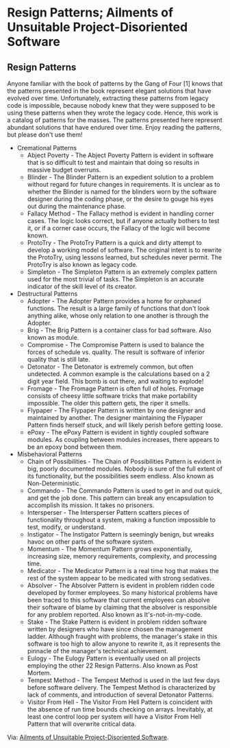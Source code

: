 # Resign Patterns; Ailments of Unsuitable Project-Disoriented Software

## Resign Patterns

Anyone familiar with the book of patterns by the Gang of Four [1] knows that the patterns presented in the book represent elegant solutions that have evolved over time. Unfortunately, extracting these patterns from legacy code is impossible, because nobody knew that they were supposed to be using these patterns when they wrote the legacy code. Hence, this work is a catalog of patterns for the masses. The patterns presented here represent abundant solutions that have endured over time. Enjoy reading the patterns, but please don't use them!

- Cremational Patterns
  + Abject Poverty - The Abject Poverty Pattern is evident in software that is so difficult to test and maintain that doing so results in massive budget overruns.
  + Blinder - The Blinder Pattern is an expedient solution to a problem without regard for future changes in requirements. It is unclear as to whether the Blinder is named for the blinders worn by the software designer during the coding phase, or the desire to gouge his eyes out during the maintenance phase.
  + Fallacy Method - The Fallacy method is evident in handling corner cases. The logic looks correct, but if anyone actually bothers to test it, or if a corner case occurs, the Fallacy of the logic will become known.
  + ProtoTry - The ProtoTry Pattern is a quick and dirty attempt to develop a working model of software. The original intent is to rewrite the ProtoTry, using lessons learned, but schedules never permit. The ProtoTry is also known as legacy code.
  + Simpleton - The Simpleton Pattern is an extremely complex pattern used for the most trivial of tasks. The Simpleton is an accurate indicator of the skill level of its creator.
- Destructural Patterns
  + Adopter - The Adopter Pattern provides a home for orphaned functions. The result is a large family of functions that don't look anything alike, whose only relation to one another is through the Adopter.
  + Brig - The Brig Pattern is a container class for bad software. Also known as module.
  + Compromise - The Compromise Pattern is used to balance the forces of schedule vs. quality. The result is software of inferior quality that is still late.
  + Detonator - The Detonator is extremely common, but often undetected. A common example is the calculations based on a 2 digit year field. This bomb is out there, and waiting to explode!
  + Fromage - The Fromage Pattern is often full of holes. Fromage consists of cheesy little software tricks that make portability impossible. The older this pattern gets, the riper it smells.
  + Flypaper - The Flypaper Pattern is written by one designer and maintained by another. The designer maintaining the Flypaper Pattern finds herself stuck, and will likely perish before getting loose.
  + ePoxy - The ePoxy Pattern is evident in tightly coupled software modules. As coupling between modules increases, there appears to be an epoxy bond between them.
- Misbehavioral Patterns
  + Chain of Possibilities - The Chain of Possibilities Pattern is evident in big, poorly documented modules. Nobody is sure of the full extent of its functionality, but the possibilities seem endless. Also known as Non-Deterministic.
  + Commando - The Commando Pattern is used to get in and out quick, and get the job done. This pattern can break any encapsulation to accomplish its mission. It takes no prisoners.
  + Intersperser - The Intersperser Pattern scatters pieces of functionality throughout a system, making a function impossible to test, modify, or understand.
  + Instigator - The Instigator Pattern is seemingly benign, but wreaks havoc on other parts of the software system.
  + Momentum - The Momentum Pattern grows exponentially, increasing size, memory requirements, complexity, and processing time.
  + Medicator - The Medicator Pattern is a real time hog that makes the rest of the system appear to be medicated with strong sedatives.
  + Absolver - The Absolver Pattern is evident in problem ridden code developed by former employees. So many historical problems have been traced to this software that current employees can absolve their software of blame by claiming that the absolver is responsible for any problem reported. Also known as It's-not-in-my-code.
  + Stake - The Stake Pattern is evident in problem ridden software written by designers who have since chosen the management ladder. Although fraught with problems, the manager's stake in this software is too high to allow anyone to rewrite it, as it represents the pinnacle of the manager's technical achievement.
  + Eulogy - The Eulogy Pattern is eventually used on all projects employing the other 22 Resign Patterns. Also known as Post Mortem.
  + Tempest Method - The Tempest Method is used in the last few days before software delivery. The Tempest Method is characterized by lack of comments, and introduction of several Detonator Patterns.
  + Visitor From Hell - The Visitor From Hell Pattern is coincident with the absence of run time bounds checking on arrays. Inevitably, at least one control loop per system will have a Visitor From Hell Pattern that will overwrite critical data.

Via: [Ailments of Unsuitable Project-Disoriented Software](http://www.dcc.unicamp.br/~oliva/fun/prog/resign-patterns).
